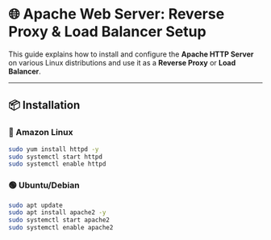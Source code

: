 # 🌐 Apache Web Server: Reverse Proxy & Load Balancer Setup

This guide explains how to install and configure the **Apache HTTP Server** on various Linux distributions and use it as a **Reverse Proxy** or **Load Balancer**.

---

## 📦 Installation

### 🔸 Amazon Linux

```bash
sudo yum install httpd -y
sudo systemctl start httpd
sudo systemctl enable httpd
```

### 🟢 Ubuntu/Debian

```bash
sudo apt update
sudo apt install apache2 -y
sudo systemctl start apache2
sudo systemctl enable apache2
```
